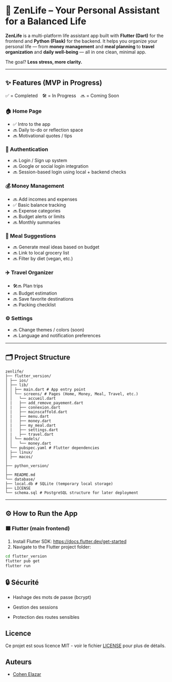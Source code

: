 # 🌿 ZenLife – Your Personal Assistant for a Balanced Life

**ZenLife** is a multi-platform life assistant app built with **Flutter (Dart)** for the frontend and **Python (Flask)** for the backend. It helps you organize your personal life — from **money management** and **meal planning** to **travel organization** and **daily well-being** — all in one clean, minimal app.

The goal? **Less stress, more clarity.**

---

## ✨ Features (MVP in Progress)

✅ = Completed 🛠️ = In Progress 🔜 = Coming Soon

### 🏠 Home Page
- ✅ Intro to the app
- 🔜 Daily to-do or reflection space
- 🔜 Motivational quotes / tips

### 🔐 Authentication
- 🔜 Login / Sign up system
- 🔜 Google or social login integration
- 🔜 Session-based login using local + backend checks

### 💰 Money Management
- 🔜 Add incomes and expenses
- ✅ Basic balance tracking
- 🔜 Expense categories
- 🔜 Budget alerts or limits
- 🔜 Monthly summaries

### 🥗 Meal Suggestions
- 🔜 Generate meal ideas based on budget
- 🔜 Link to local grocery list
- 🔜 Filter by diet (vegan, etc.)

### ✈️ Travel Organizer
- 🛠🔜 Plan trips
- 🔜 Budget estimation
- 🔜 Save favorite destinations
- 🔜 Packing checklist

### ⚙️ Settings
- 🔜 Change themes / colors (soon)
- 🔜 Language and notification preferences

---

## 🗂️ Project Structure

```plaintext
zenlife/
├── flutter_version/ 
│ ├── ios/
│ ├── lib/
│ │ ├── main.dart # App entry point
│ │ └── screens/ # Pages (Home, Money, Meal, Travel, etc.)
│ │   └── accueil.dart
│ |   ├── add_remove_payement.dart
│ |   ├── connexion.dart
│ |   ├── mainscaffold.dart
│ |   ├── menu.dart
│ |   ├── money.dart
│ |   ├── my_meal.dart
│ |   ├── settings.dart
│ |   ├── travel.dart
│ │ └── models/
│ │   └── money.dart
│ └── pubspec.yaml # Flutter dependencies
│ ├── linux/
│ ├── macos/
│
├── python_version/ 
│
├── README.md
└── database/
├── local.db # SQLite (temporary local storage)
├── LICENSE
└── schema.sql # PostgreSQL structure for later deployment
```



---

## ⚙️ How to Run the App

### 🟪 Flutter (main frontend)

1. Install Flutter SDK: https://docs.flutter.dev/get-started
2. Navigate to the Flutter project folder:

```bash
cd flutter_version
flutter pub get
flutter run
```
## 🔒 Sécurité
- Hashage des mots de passe (bcrypt)

- Gestion des sessions

- Protection des routes sensibles

## Licence
Ce projet est sous licence MIT - voir le fichier [LICENSE](LICENSE) pour plus de détails.

## Auteurs
- [Cohen Elazar](https://github.com/ElazarCohen1)

